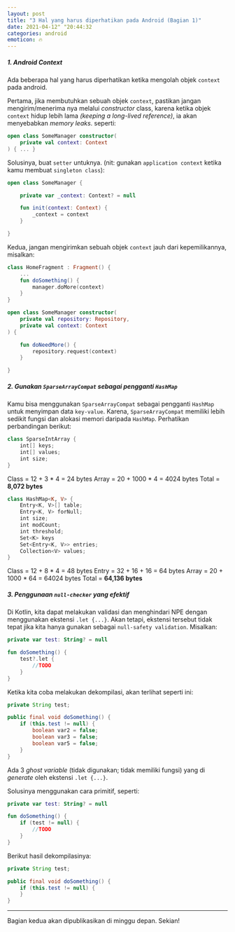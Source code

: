 ```yaml
---
layout: post
title: "3 Hal yang harus diperhatikan pada Android (Bagian 1)"
date: 2021-04-12" "20:44:32
categories: android
emoticon: 🔥
---
```


##### 1. Android Context

Ada beberapa hal yang harus diperhatikan ketika mengolah objek `context` pada android. 

Pertama, jika membutuhkan sebuah objek `context`, pastikan jangan mengirim/menerima nya melalui _constructor_ class, karena ketika objek `context` hidup lebih lama _(keeping a long-lived reference)_, ia akan menyebabkan _memory leaks_. seperti:
```kotlin
open class SomeManager constructor(
    private val context: Context
) { ... }
```

Solusinya, buat `setter` untuknya. (nit: gunakan `application context` ketika kamu membuat `singleton class`):
```kotlin
open class SomeManager {

    private var _context: Context? = null

    fun init(context: Context) {
        _context = context
    }

}
```

Kedua, jangan mengirimkan sebuah objek `context` jauh dari kepemilikannya, misalkan:
```kotlin
class HomeFragment : Fragment() {
    ...
    fun doSomething() {
        manager.doMore(context)
    }
}

open class SomeManager constructor(
    private val repository: Repository,
    private val context: Context
) {

    fun doNeedMore() {
        repository.request(context)
    }

}
```

##### 2. Gunakan `SparseArrayCompat` sebagai pengganti `HashMap`

Kamu bisa menggunakan `SparseArrayCompat` sebagai pengganti `HashMap` untuk menyimpan data `key-value`. Karena, `SparseArrayCompat` memiliki lebih sedikit fungsi dan alokasi memori daripada `HashMap`. Perhatikan perbandingan berikut:

```kotlin
class SparseIntArray {
    int[] keys;
    int[] values;
    int size;
}
```

Class = 12 + 3 * 4 = 24 bytes
Array = 20 + 1000 * 4 = 4024 bytes
Total = <b>8,072 bytes</b>

```kotlin
class HashMap<K, V> {
    Entry<K, V>[] table;
    Entry<K, V> forNull;
    int size;
    int modCount;
    int threshold;
    Set<K> keys
    Set<Entry<K, V>> entries;
    Collection<V> values;
}
```
Class = 12 + 8 * 4 = 48 bytes
Entry = 32 + 16 + 16 = 64 bytes
Array = 20 + 1000 * 64 = 64024 bytes
Total = <b>64,136 bytes</b>

##### 3. Penggunaan `null-checker` yang efektif

Di Kotlin, kita dapat melakukan validasi dan menghindari NPE dengan menggunakan ekstensi `.let {...}`. Akan tetapi, ekstensi tersebut tidak tepat jika kita hanya gunakan sebagai `null-safety validation`. Misalkan:
```kotlin
private var test: String? = null

fun doSomething() {
    test?.let {
        //TODO
    }
}
```
Ketika kita coba melakukan dekompilasi, akan terlihat seperti ini:
```java
private String test;

public final void doSomething() {
    if (this.test != null) {
        boolean var2 = false;
        boolean var3 = false;
        boolean var5 = false;
    }
}
```
Ada 3 _ghost variable_ (tidak digunakan; tidak memiliki fungsi) yang di _generate_ oleh ekstensi `.let {...}`.

Solusinya menggunakan cara primitif, seperti:
```kotlin
private var test: String? = null

fun doSomething() {
    if (test != null) {
        //TODO
    }
}
```

Berikut hasil dekompilasinya:
```java
private String test;

public final void doSomething() {
    if (this.test != null) {
    }
}
```

<hr>

Bagian kedua akan dipublikasikan di minggu depan.
Sekian!
